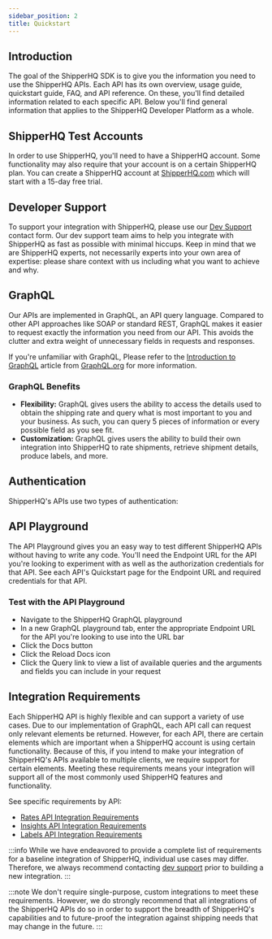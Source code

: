 ```yaml
---
sidebar_position: 2
title: Quickstart
---
```


## Introduction
The goal of the ShipperHQ SDK is to give you the information you need to use the ShipperHQ APIs. Each API has its own overview, usage guide, quickstart guide, FAQ, and API reference. On these, you'll find detailed information related to each specific API. Below you'll find general information that applies to the ShipperHQ Developer Platform as a whole.

## ShipperHQ Test Accounts

In order to use ShipperHQ, you'll need to have a ShipperHQ account. Some functionality may also require that your account is on a certain ShipperHQ plan. You can create a ShipperHQ account at [ShipperHQ.com](https://shipperhq.com) which will start with a 15-day free trial.


## Developer Support

To support your integration with ShipperHQ, please use our [Dev Support](/contact) contact form. Our dev support team aims to help you integrate with ShipperHQ as fast as possible with minimal hiccups. Keep in mind that we are ShipperHQ experts, not necessarily experts into your own area of expertise: please share context with us including what you want to achieve and why.

## GraphQL
Our APIs are implemented in GraphQL, an API query language. Compared to other API approaches like SOAP or standard REST, GraphQL makes it easier to request exactly the information you need from our API. This avoids the clutter and extra weight of unnecessary fields in requests and responses.

If you're unfamiliar with GraphQL, Please refer to the [Introduction to GraphQL](https://graphql.org/learn/) article from [GraphQL.org](https://graphql.org) for more information.

### GraphQL Benefits
- **Flexibility:** GraphQL gives users the ability to access the details used to obtain the shipping rate and query what is most important to you and your business. As such, you can query 5 pieces of information or every possible field as you see fit.
- **Customization:** GraphQL gives users the ability to build their own integration into ShipperHQ to rate shipments, retrieve shipment details, produce labels, and more.

## Authentication

ShipperHQ's APIs use two types of authentication: 

## API Playground
The API Playground gives you an easy way to test different ShipperHQ APIs without having to write any code. You'll need the Endpoint URL for the API you're looking to experiment with as well as the authorization credentials for that API. See each API's Quickstart page for the Endpoint URL and required credentials for that API.

### Test with the API Playground
- Navigate to the ShipperHQ GraphQL playground
- In a new GraphQL playground tab, enter the appropriate Endpoint URL for the API you're looking to use into the URL bar
- Click the Docs button
- Click the Reload Docs icon
- Click the Query link to view a list of available queries and the arguments and fields you can include in your request

## Integration Requirements
Each ShipperHQ API is highly flexible and can support a variety of use cases. Due to our implementation of GraphQL, each API call can request only relevant elements be returned. However, for each API, there are certain elements which are important when a ShipperHQ account is using certain functionality. Because of this, if you intend to make your integration of ShipperHQ's APIs available to multiple clients, we require support for certain elements. Meeting these requirements means your integration will support all of the most commonly used ShipperHQ features and functionality.

See specific requirements by API:
- [Rates API Integration Requirements](rates/quickstart#integration-requirements)
- [Insights API Integration Requirements](insights/quickstart#integration-requirements)
- [Labels API Integration Requirements](labels/quickstart#integration-requirements)

:::info
While we have endeavored to provide a complete list of requirements for a baseline integration of ShipperHQ, individual use cases may differ. Therefore, we always recommend contacting [dev support](/contact) prior to building a new integration.
:::

:::note
We don't require single-purpose, custom integrations to meet these requirements. However, we do strongly recommend that all integrations of the ShipperHQ APIs do so in order to support the breadth of ShipperHQ's capabilities and to future-proof the integration against shipping needs that may change in the future.
:::
